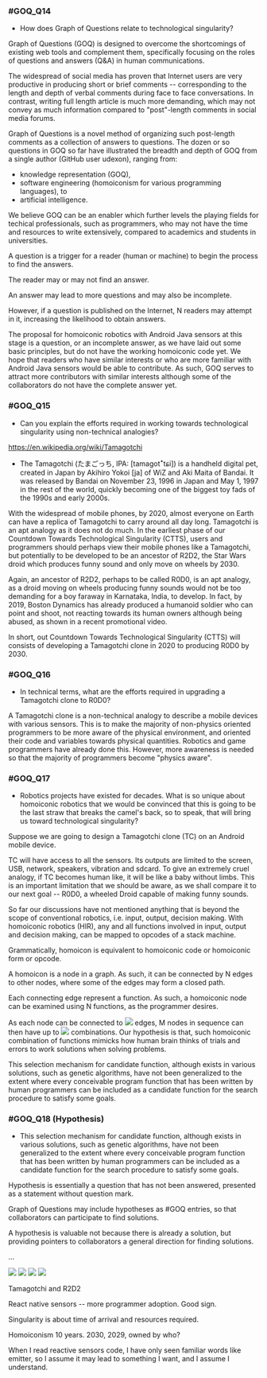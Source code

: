 ### #GOQ_Q14
- How does Graph of Questions relate to technological singularity?

Graph of Questions (GOQ) is designed to overcome the shortcomings of existing web tools and complement them, specifically focusing on the roles of questions and answers (Q&A) in human communications.

The widespread of social media has proven that Internet users are very productive in producing short or brief comments -- corresponding to the length and depth of verbal comments during face to face conversations. In contrast, writing full length article is much more demanding, which may not convey as much information compared to "post"-length comments in social media forums.

Graph of Questions is a novel method of organizing such post-length comments as a collection of answers to questions. The dozen or so questions in GOQ so far have illustrated the breadth and depth of GOQ from a single author (GitHub user udexon), ranging from: 
- knowledge representation (GOQ), 
- software engineering (homoiconism for various programming languages), to 
- artificial intelligence.

We believe GOQ can be an enabler which further levels the playing fields for techical professionals, such as programmers, who may not have the time and resources to write extensively, compared to academics and students in universities.

A question is a trigger for a reader (human or machine) to begin the process to find the answers.

The reader may or may not find an answer.

An answer may lead to more questions and may also be incomplete. 

However, if a question is published on the Internet, N readers may attempt in it, increasing the likelihood to obtain answers.

The proposal for homoiconic robotics with Android Java sensors at this stage is a question, or an incomplete answer, as we have laid out some basic principles, but do not have the working homoiconic code yet. We hope that readers who have similar interests or who are more familiar with Android Java sensors would be able to contribute. As such, GOQ serves to attract more contributors with similar interests although some of the collaborators do not have the complete answer yet.


### #GOQ_Q15
- Can you explain the efforts required in working towards technological singularity using non-technical analogies?

https://en.wikipedia.org/wiki/Tamagotchi

- The Tamagotchi (たまごっち, IPA: [tamaɡotꜜtɕi]) is a handheld digital pet, created in Japan by Akihiro Yokoi [ja] of WiZ and Aki Maita of Bandai. It was released by Bandai on November 23, 1996 in Japan and May 1, 1997 in the rest of the world, quickly becoming one of the biggest toy fads of the 1990s and early 2000s.

With the widespread of mobile phones, by 2020, almost everyone on Earth can have a replica of Tamagotchi to carry around all day long. Tamagotchi is an apt analogy as it does not do much. In the earliest phase of our Countdown Towards Technological Singularity (CTTS), users and programmers should perhaps view their mobile phones like a Tamagotchi, but potentially to be developed to be an ancestor of R2D2, the Star Wars droid which produces funny sound and only move on wheels by 2030.

Again, an ancestor of R2D2, perhaps to be called R0D0, is an apt analogy, as a droid moving on wheels producing funny sounds would not be too demanding for a boy faraway in Karnataka, India, to develop. In fact, by 2019, Boston Dynamics has already produced a humanoid soldier who can point and shoot, not reacting towards its human owners although being abused, as shown in a recent promotional video.

In short, out Countdown Towards Technological Singularity (CTTS) will consists of developing a Tamagotchi clone in 2020 to producing R0D0 by 2030.


### #GOQ_Q16
- In technical terms, what are the efforts required in upgrading a Tamagotchi clone to R0D0?

A Tamagotchi clone is a non-technical analogy to describe a mobile devices with various sensors. This is to make the majority of non-physics oriented programmers to be more aware of the physical environment, and oriented their code and variables towards physical quantities. Robotics and game programmers have already done this. However, more awareness is needed so that the majority of programmers become "physics aware".


### #GOQ_Q17
- Robotics projects have existed for decades. What is so unique about homoiconic robotics that we would be convinced that this is going to be the last straw that breaks the camel's back, so to speak, that will bring us toward technological singularity?

Suppose we are going to design a Tamagotchi clone (TC) on an Android mobile device. 

TC will have access to all the sensors. Its outputs are limited to the screen, USB, network, speakers, vibration and sdcard. To give an extremely cruel analogy, if TC becomes human like, it will be like a baby without limbs. This is an important limitation that we should be aware, as we shall compare it to our next goal -- R0D0, a wheeled Droid capable of making funny sounds.

So far our discussions have not mentioned anything that is beyond the scope of conventional robotics, i.e. input, output, decision making. With homoiconic robotics (HIR), any and all functions involved in input, output and decision making, can be mapped to opcodes of a stack machine. 


Grammatically, homoicon is equivalent to homoiconic code or homoiconic form or opcode.

A homoicon is a node in a graph. As such, it can be connected by N edges to other nodes, where some of the edges may form a closed path.

Each connecting edge represent a function. As such, a homoiconic node can be examined using N functions, as the programmer desires. 

As each node can be connected to <img src="https://render.githubusercontent.com/render/math?math=N_i"> edges, M nodes in sequence can then have up to <img src="https://render.githubusercontent.com/render/math?math=N_0 N_1  ... N_{M-1}"> combinations. Our hypothesis is that, such homoiconic combination of functions mimicks how human brain thinks of trials and errors to work solutions when solving problems. 

This selection mechanism for candidate function, although exists in various solutions, such as genetic algorithms, have not been generalized to the extent where every conceivable program function that has been written by human programmers can be included as a candidate function for the search procedure to satisfy some goals.

### #GOQ_Q18 (Hypothesis)
- This selection mechanism for candidate function, although exists in various solutions, such as genetic algorithms, have not been generalized to the extent where every conceivable program function that has been written by human programmers can be included as a candidate function for the search procedure to satisfy some goals.

Hypothesis is essentially a question that has not been answered, presented as a statement without question mark.

Graph of Questions may include hypotheses as #GOQ entries, so that collaborators can participate to find solutions.

A hypothesis is valuable not because there is already a solution, but providing pointers to collaborators a general direction for finding solutions.

...

<img src="https://render.githubusercontent.com/render/math?math=e^{i \pi} = -1">

<img src="https://render.githubusercontent.com/render/math?math={\Pi}^{M}_{i} N_i">

<img src="https://render.githubusercontent.com/render/math?math={\Pi}^{M}_{i} N_0 \dot N_1 \dot ... N_i">

<img src="https://render.githubusercontent.com/render/math?math=N_0 N_1  ... N_{M-1}">

Tamagotchi and R2D2

React native sensors -- more programmer adoption. Good sign.



Singularity is about time of arrival and resources required.

Homoiconism 10 years. 2030, 2029, owned by who?

When I read reactive sensors code, I have only seen familiar words like emitter, so I assume it may lead to something I want, and I assume I understand.
